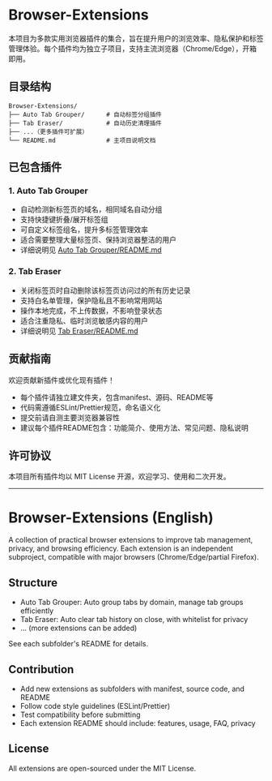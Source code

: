 # Browser-Extensions

本项目为多款实用浏览器插件的集合，旨在提升用户的浏览效率、隐私保护和标签管理体验。每个插件均为独立子项目，支持主流浏览器（Chrome/Edge），开箱即用。

## 目录结构

```
Browser-Extensions/
├── Auto Tab Grouper/      # 自动标签分组插件
├── Tab Eraser/            # 自动历史清理插件
├── ...（更多插件可扩展）
└── README.md              # 主项目说明文档
```

## 已包含插件

### 1. Auto Tab Grouper
- 自动检测新标签页的域名，相同域名自动分组
- 支持快捷键折叠/展开标签组
- 可自定义标签组名，提升多标签管理效率
- 适合需要整理大量标签页、保持浏览器整洁的用户
- 详细说明见 [Auto Tab Grouper/README.md](./Auto%20Tab%20Grouper/README.md)

### 2. Tab Eraser
- 关闭标签页时自动删除该标签页访问过的所有历史记录
- 支持白名单管理，保护隐私且不影响常用网站
- 操作本地完成，不上传数据，不影响登录状态
- 适合注重隐私、临时浏览敏感内容的用户
- 详细说明见 [Tab Eraser/README.md](./Tab%20Eraser/README.md)

## 贡献指南

欢迎贡献新插件或优化现有插件！
- 每个插件请独立建文件夹，包含manifest、源码、README等
- 代码需遵循ESLint/Prettier规范，命名语义化
- 提交前请自测主要浏览器兼容性
- 建议每个插件README包含：功能简介、使用方法、常见问题、隐私说明

## 许可协议

本项目所有插件均以 MIT License 开源，欢迎学习、使用和二次开发。

---

# Browser-Extensions (English)

A collection of practical browser extensions to improve tab management, privacy, and browsing efficiency. Each extension is an independent subproject, compatible with major browsers (Chrome/Edge/partial Firefox).

## Structure

- Auto Tab Grouper: Auto group tabs by domain, manage tab groups efficiently
- Tab Eraser: Auto clear tab history on close, with whitelist for privacy
- ... (more extensions can be added)

See each subfolder's README for details.

## Contribution

- Add new extensions as subfolders with manifest, source code, and README
- Follow code style guidelines (ESLint/Prettier)
- Test compatibility before submitting
- Each extension README should include: features, usage, FAQ, privacy

## License

All extensions are open-sourced under the MIT License. 
